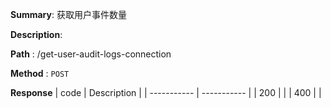 **Summary**: 获取用户事件数量

**Description**:

**Path** : /get-user-audit-logs-connection

**Method** : `POST`

**Response**
| code      | Description |
| ----------- | ----------- |
|  200   |       |
|  400   |       |

